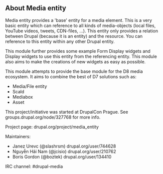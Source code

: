 ## About Media entity

Media entity provides a 'base' entity for a media element. This is a very basic
entity which can reference to all kinds of media-objects (local files, YouTube
videos, tweets, CDN-files, ...). This entity only provides a relation between
Drupal (because it is an entity) and the resource. You can reference to this
entity within any other Drupal entity.

This module further provides some example Form Display widgets and Display
widgets to use this entity from the referencing entity. This module also aims
to make the creations of new widgets as easy as possible.

This module attempts to provide the base module for the D8 media ecosystem. It
aims to combine the best of D7 solutions such as:

- Media/File entity
- Scald
- Mediabox
- Asset

This project/initiative was started at DrupalCon Prague. See groups.drupal.org/node/327768
for more info.

Project page: drupal.org/project/media_entity

Maintainers:
 - Janez Urevc (@slashrsm) drupal.org/user/744628
 - Nguyễn Hải Nam (@jcisio) drupal.org/user/210762
 - Boris Gordon (@boztek) drupal.org/user/134410

IRC channel: #drupal-media
